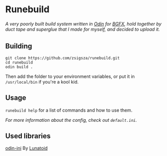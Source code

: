 # Runebuild
###### *A very poorly built build system written in [Odin](https://github.com/odin-lang/Odin) for [BGFX](https://github.com/bkaradzic/bgfx), hold together by duct tape and superglue that I made for myself, and decided to upload it.*

## Building

```
git clone https://github.com/zsigsza/runebuild.git
cd runebuild
odin build .
```

Then add the folder to your environment variables,
or put it in `/usr/local/bin` if you're a kool kid.

## Usage
`runebuild help` for a list of commands and how to use them.

*For more information about the config, check out `default.ini`.*
## Used libraries

[odin-ini](https://github.com/Lunatoid/odin-ini) By [Lunatoid](https://github.com/Lunatoid)
